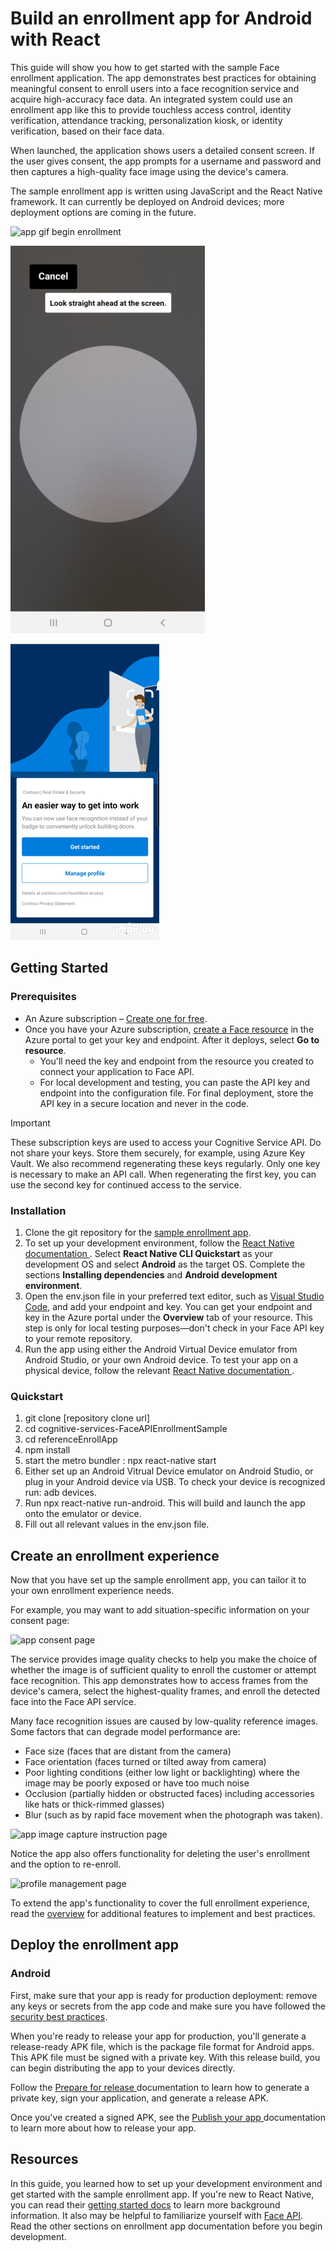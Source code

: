 # Build an enrollment app for Android with React

This guide will show you how to get started with the sample Face enrollment application. The app demonstrates best practices for obtaining meaningful consent to enroll users into a face recognition service and acquire high-accuracy face data. An integrated system could use an enrollment app like this to provide touchless access control, identity verification, attendance tracking, personalization kiosk, or identity verification, based on their face data.

When launched, the application shows users a detailed consent screen. If the user gives consent, the app prompts for a username and password and then captures a high-quality face image using the device's camera.

The sample enrollment app is written using JavaScript and the React Native framework. It can currently be deployed on Android devices; more deployment options are coming in the future.

![app gif begin enrollment](./media/beginning.GIF)

![app image  image capture page](./media/enrolling.JPG)

![app gif delete profile](./media/deleteProfile.GIF)

## Getting Started

### Prerequisites

* An Azure subscription – [Create one for free](https://azure.microsoft.com/free/cognitive-services/).  
* Once you have your Azure subscription, [create a Face resource](https://portal.azure.com/#create/Microsoft.CognitiveServicesFace) in the Azure portal to get your key and endpoint. After it deploys, select **Go to resource**.  
  * You'll need the key and endpoint from the resource you created to connect your application to Face API.  
  * For local development and testing, you can paste the API key and endpoint into the configuration file. For final deployment, store the API key in a secure location and never in the code.  

> [!IMPORTANT]
> These subscription keys are used to access your Cognitive Service API. Do not share your keys. Store them securely, for example, using Azure Key Vault. We also recommend regenerating these keys regularly. Only one key is necessary to make an API call. When regenerating the first key, you can use the second key for continued access to the service.

### Installation

1. Clone the git repository for the [sample enrollment app](https://github.com/azure-samples/cognitive-services-FaceAPIEnrollmentSample).
1. To set up your development environment, follow the <a href="https://reactnative.dev/docs/environment-setup"  title="React Native documentation"  target="_blank">React Native documentation <span class="docon docon-navigate-external x-hidden-focus"></span></a>. Select **React Native CLI Quickstart** as your development OS and select **Android** as the target OS. Complete the sections **Installing dependencies** and **Android development environment**.
1. Open the env.json file in your preferred text editor, such as [Visual Studio Code](https://code.visualstudio.com/), and add your endpoint and key. You can get your endpoint and key in the Azure portal under the **Overview** tab of your resource. This step is only for local testing purposes&mdash;don't check in your Face API key to your remote repository.
1. Run the app using either the Android Virtual Device emulator from Android Studio, or your own Android device. To test your app on a physical device, follow the relevant <a href="https://reactnative.dev/docs/running-on-device"  title="React Native documentation"  target="_blank">React Native documentation <span class="docon docon-navigate-external x-hidden-focus"></span></a>.

### Quickstart

1. git clone [repository clone url]
1. cd cognitive-services-FaceAPIEnrollmentSample
1. cd referenceEnrollApp
1. npm install
1. start the metro bundler : npx react-native start 
1. Either set up an Android Vitrual Device emulator on Android Studio, or plug in your Android device via USB. To check your device is recognized run: adb devices.
1. Run npx react-native run-android. This will build and launch the app onto the emulator or device. 
1. Fill out all relevant values in the env.json file. 

## Create an enrollment experience  

Now that you have set up the sample enrollment app, you can tailor it to your own enrollment experience needs.

For example, you may want to add situation-specific information on your consent page:

![app consent page](./media/enrollment-app/1_consent1.jpg)

The service provides image quality checks to help you make the choice of whether the image is of sufficient quality to enroll the customer or attempt face recognition. This app demonstrates how to access frames from the device's camera, select the highest-quality frames, and enroll the detected face into the Face API service. 

Many face recognition issues are caused by low-quality reference images. Some factors that can degrade model performance are:
* Face size (faces that are distant from the camera)
* Face orientation (faces turned or tilted away from camera)
* Poor lighting conditions (either low light or backlighting) where the image may be poorly exposed or have too much noise
* Occlusion (partially hidden or obstructed faces) including accessories like hats or thick-rimmed glasses)
* Blur (such as by rapid face movement when the photograph was taken). 

![app image capture instruction page](./media/enrollment-app/4_instruction.jpg)

Notice the app also offers functionality for deleting the user's enrollment and the option to re-enroll.

![profile management page](./media/enrollment-app/10_manage2.jpg)

To extend the app's functionality to cover the full enrollment experience, read the [overview](enrollment-overview.md) for additional features to implement and best practices.

## Deploy the enrollment app

### Android

First, make sure that your app is ready for production deployment: remove any keys or secrets from the app code and make sure you have followed the [security best practices](https://docs.microsoft.com/azure/cognitive-services/cognitive-services-security?tabs=command-line%2Ccsharp).

When you're ready to release your app for production, you'll generate a release-ready APK file, which is the package file format for Android apps. This APK file must be signed with a private key. With this release build, you can begin distributing the app to your devices directly. 

Follow the <a href="https://developer.android.com/studio/publish/preparing#publishing-build"  title="Prepare for release"  target="_blank">Prepare for release <span class="docon docon-navigate-external x-hidden-focus"></span></a> documentation to learn how to generate a private key, sign your application, and generate a release APK.  

Once you've created a signed APK, see the <a href="https://developer.android.com/studio/publish"  title="Publish your app"  target="_blank">Publish your app <span class="docon docon-navigate-external x-hidden-focus"></span></a> documentation to learn more about how to release your app.

## Resources

In this guide, you learned how to set up your development environment and get started with the sample enrollment app. If you're new to React Native, you can read their [getting started docs](https://reactnative.dev/docs/getting-started) to learn more background information. It also may be helpful to familiarize yourself with [Face API](Overview.md). Read the other sections on enrollment app documentation before you begin development.

